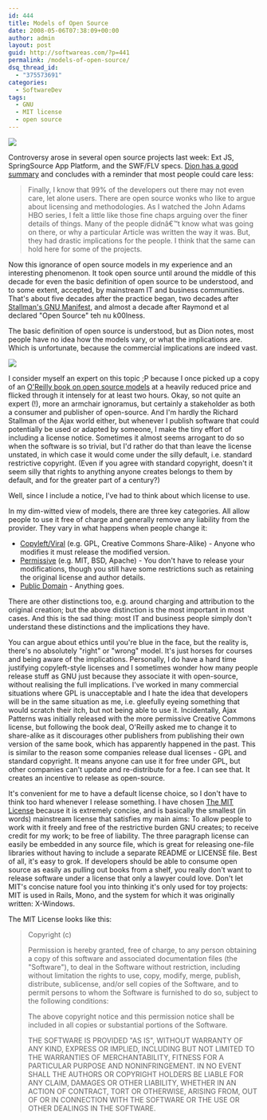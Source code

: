 ```yaml
---
id: 444
title: Models of Open Source
date: 2008-05-06T07:38:09+00:00
author: admin
layout: post
guid: http://softwareas.com/?p=441
permalink: /models-of-open-source/
dsq_thread_id:
  - "375573691"
categories:
  - SoftwareDev
tags:
  - GNU
  - MIT license
  - open source
---
```

<img src="http://picupper.com/2008/05/05/DilbertOnOpenSource-59z.gif" />

Controversy arose in several open source projects last week: Ext JS, SpringSource App Platform, and the SWF/FLV specs. <a href="http://almaer.com/blog/being-open-is-hard-as-we-have-seen-this-week">Dion has a good summary</a> and concludes with a reminder that most people could care less:

<blockquote>
Finally, I know that 99% of the developers out there may not even care, let alone users. There are open source wonks who like to argue about licensing and methodologies. As I watched the John Adams HBO series, I felt a little like those fine chaps arguing over the finer details of things. Many of the people didnâ€™t know what was going on there, or why a particular Article was written the way it was. But, they had drastic implications for the people. I think that the same can hold here for some of the projects.
</blockquote>

Now this ignorance of open source models in my experience and an interesting phenomenon. It took open source until around the middle of this decade for even the basic definition of open source to be understood, and to some extent, accepted, by mainstream IT and business communities. That's about five decades after the practice began, two decades after <a href="http://en.wikipedia.org/wiki/GNU_Manifesto">Stallman's GNU Manifest</a>, and almost a decade after Raymond et al declared "Open Source" teh nu k00lness.

The basic definition of open source is understood, but as Dion notes, most people have no idea how the models vary, or what the implications are. Which is unfortunate, because the commercial implications are indeed vast.

<img src="http://picupper.com/2008/05/05/cover-qyx.jpg" />

I consider myself an expert on this topic ;P because I once picked up a copy of an <a href="http://safari.oreilly.com/0596005814">O'Reilly book on open source models</a> at a heavily reduced price and flicked through it intensely for at least two hours. Okay, so not quite an expert (!), more an armchair ignoramus, but certainly a stakeholder as both a consumer and publisher of open-source. And I'm hardly the Richard Stallman of the Ajax world either, but whenever I publish software that could potentially be used or adapted by someone, I make the tiny effort of including a license notice. Sometimes it almost seems arrogant to do so when the software is so trivial, but I'd rather do that than leave the license unstated, in which case it would come under the silly default, i.e. standard restrictive copyright. (Even if you agree with standard copyright, doesn't it seem silly that rights to anything anyone creates belongs to them by default, and for the greater part of a century?) 

Well, since I include a notice, I've had to think about which license to use.

In my dim-witted view of models, there are three key categories. All allow people to use it free of charge and generally remove any liability from the provider. They vary in what happens when people change it:

* <a href="http://en.wikipedia.org/wiki/Copyleft">Copyleft/Viral</a> (e.g. GPL, Creative Commons Share-Alike) - Anyone who modifies it must release the modified version.
* <a href="http://en.wikipedia.org/wiki/Permissive_free_software_licences">Permissive</a> (e.g. MIT,  BSD, Apache) - You don't have to release your modifications, though you still have some restrictions such as retaining the original license and author details.
* <a href="http://en.wikipedia.org/wiki/Public_domain">Public Domain</a> - Anything goes.

There are other distinctions too, e.g. around charging and attribution to the original creation; but the above distinction is the most important in most cases. And this is the sad thing: most IT and business people simply don't understand these distinctions and the implications they have.

You can argue about ethics until you're blue in the face, but the reality is, there's no absolutely "right" or "wrong" model. It's just horses for courses and being aware of the implications. Personally, I do have a hard time justifying copyleft-style licenses and I sometimes wonder how many people release stuff as GNU just because they associate it with open-source, without realising the full implications. I've worked in many commercial situations where GPL is unacceptable and I hate the idea that developers will be in the same situation as me, i.e. gleefully eyeing something that would scratch their itch, but not being able to use it. Incidentally, Ajax Patterns was initially released with the more permissive Creative Commons license, but following the book deal, O'Reilly asked me to change it to share-alike as it discourages other publishers from publishing their own version of the same book, which has apparently happened in the past. This is similar to the reason some companies release dual  licenses - GPL and standard copyright. It means anyone can use it for free under GPL, but other companies can't update and re-distribute for a fee. I can see that. It creates an incentive to release as open-source.

It's convenient for me to have a default license choice, so I don't have to think too hard whenever I release something. I have chosen <a href="http://en.wikipedia.org/wiki/MIT_License">The MIT License</a> because it is extremely concise, and is basically the smallest (in words) mainstream license that satisfies my main aims: To allow people to work with it freely and free of the restrictive burden GNU creates; to receive credit for my work; to be free of liability. The three paragraph license can easily be embedded in any source file, which is great for releasing one-file libraries without having to include a separate README or LICENSE file. Best of all, it's easy to grok. If developers should be able to consume open source as easily as pulling out books from a shelf, you really don't want to release software under a license that only a lawyer could love. Don't let MIT's concise nature fool you into thinking it's only used for toy projects: MIT is used in Rails, Mono, and the system for which it was originally written: X-Windows.

The MIT License looks like this:

<blockquote>
<p>Copyright (c) <year> <copyright holders>

<p>Permission is hereby granted, free of charge, to any person
obtaining a copy of this software and associated documentation
files (the "Software"), to deal in the Software without
restriction, including without limitation the rights to use,
copy, modify, merge, publish, distribute, sublicense, and/or sell
copies of the Software, and to permit persons to whom the
Software is furnished to do so, subject to the following
conditions:

<p>The above copyright notice and this permission notice shall be
included in all copies or substantial portions of the Software.

<p>THE SOFTWARE IS PROVIDED "AS IS", WITHOUT WARRANTY OF ANY KIND,
EXPRESS OR IMPLIED, INCLUDING BUT NOT LIMITED TO THE WARRANTIES
OF MERCHANTABILITY, FITNESS FOR A PARTICULAR PURPOSE AND
NONINFRINGEMENT. IN NO EVENT SHALL THE AUTHORS OR COPYRIGHT
HOLDERS BE LIABLE FOR ANY CLAIM, DAMAGES OR OTHER LIABILITY,
WHETHER IN AN ACTION OF CONTRACT, TORT OR OTHERWISE, ARISING
FROM, OUT OF OR IN CONNECTION WITH THE SOFTWARE OR THE USE OR
OTHER DEALINGS IN THE SOFTWARE.
</blockquote>